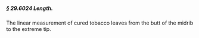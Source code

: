 ##### § 29.6024 Length. #####

The linear measurement of cured tobacco leaves from the butt of the midrib to the extreme tip.